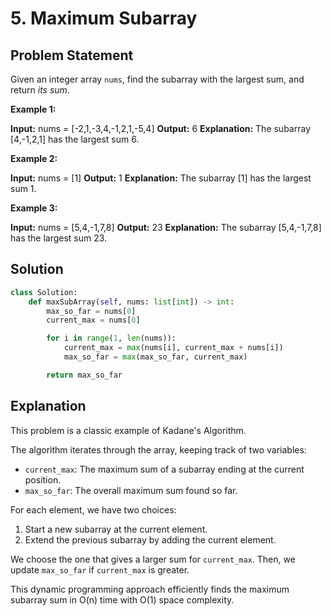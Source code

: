
# 5. Maximum Subarray

## Problem Statement

Given an integer array `nums`, find the subarray with the largest sum, and return *its sum*.

**Example 1:**

**Input:** nums = [-2,1,-3,4,-1,2,1,-5,4]
**Output:** 6
**Explanation:** The subarray [4,-1,2,1] has the largest sum 6.

**Example 2:**

**Input:** nums = [1]
**Output:** 1
**Explanation:** The subarray [1] has the largest sum 1.

**Example 3:**

**Input:** nums = [5,4,-1,7,8]
**Output:** 23
**Explanation:** The subarray [5,4,-1,7,8] has the largest sum 23.

## Solution

```python
class Solution:
    def maxSubArray(self, nums: list[int]) -> int:
        max_so_far = nums[0]
        current_max = nums[0]

        for i in range(1, len(nums)):
            current_max = max(nums[i], current_max + nums[i])
            max_so_far = max(max_so_far, current_max)

        return max_so_far
```

## Explanation

This problem is a classic example of Kadane's Algorithm.

The algorithm iterates through the array, keeping track of two variables:

-   `current_max`: The maximum sum of a subarray ending at the current position.
-   `max_so_far`: The overall maximum sum found so far.

For each element, we have two choices:

1.  Start a new subarray at the current element.
2.  Extend the previous subarray by adding the current element.

We choose the one that gives a larger sum for `current_max`. Then, we update `max_so_far` if `current_max` is greater.

This dynamic programming approach efficiently finds the maximum subarray sum in O(n) time with O(1) space complexity.
